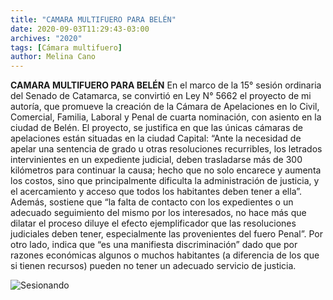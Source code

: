 ```yaml
---
title: "CAMARA MULTIFUERO PARA BELÉN"
date: 2020-09-03T11:29:43-03:00
archives: "2020"
tags: [Cámara multifuero]
author: Melina Cano
---
```

**CAMARA MULTIFUERO PARA BELÉN**
En el marco de la 15° sesión ordinaria del Senado de Catamarca, se convirtió en Ley N° 5662 el proyecto de mi autoría, que promueve la creación de la Cámara de Apelaciones en lo Civil, Comercial, Familia, Laboral y Penal de cuarta nominación, con asiento en la ciudad de Belén.
El proyecto, se justifica en que  las únicas cámaras de apelaciones están situadas en la ciudad Capital: “Ante la necesidad de apelar una sentencia de  grado u otras resoluciones recurribles, los letrados intervinientes en un expediente judicial, deben trasladarse más de 300 kilómetros para continuar la causa; hecho que no solo encarece y aumenta los costos, sino que principalmente dificulta la administración de justicia, y el acercamiento y acceso que todos los habitantes deben tener a ella”.
Además, sostiene que “la falta de contacto con los expedientes o un adecuado seguimiento del mismo por los interesados, no hace más que dilatar el proceso diluye el efecto ejemplificador que las resoluciones judiciales deben tener, especialmente las provenientes del fuero Penal”. Por otro lado, indica que “es una manifiesta discriminación” dado que por razones económicas algunos o muchos habitantes (a diferencia de los que si tienen recursos) pueden no tener un adecuado servicio de justicia.

![Sesionando](/img/PostulSesionando.jpg "Sesionando")